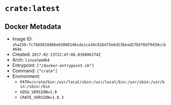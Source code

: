 # `crate:latest`

## Docker Metadata

- Image ID: `sha256:7c7b85010d6beb50b014bcda1ca34c816475e6d236ead27b5f6df9d34ccb464e`
- Created: `2017-02-13T22:47:06.039806374Z`
- Arch: `linux`/`amd64`
- Entrypoint: `["/docker-entrypoint.sh"]`
- Command: `["crate"]`
- Environment:
  - `PATH=/crate/bin:/usr/local/sbin:/usr/local/bin:/usr/sbin:/usr/bin:/sbin:/bin`
  - `GOSU_VERSION=1.9`
  - `CRATE_VERSION=1.0.3`
